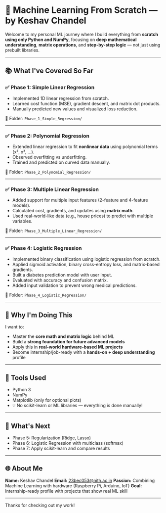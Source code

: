# 🤖 Machine Learning From Scratch — by Keshav Chandel

Welcome to my personal ML journey where I build everything from **scratch using only Python and NumPy**, focusing on **deep mathematical understanding**, **matrix operations**, and **step-by-step logic** — not just using prebuilt libraries.

---

## 📚 What I've Covered So Far

### ✅ Phase 1: Simple Linear Regression

* Implemented 1D linear regression from scratch.
* Learned cost function (MSE), gradient descent, and matrix dot products.
* Manually predicted new values and visualized loss reduction.

📁 Folder: `Phase_1_Simple_Regression/`

---

### ✅ Phase 2: Polynomial Regression

* Extended linear regression to fit **nonlinear data** using polynomial terms (x², x³, ...).
* Observed overfitting vs underfitting.
* Trained and predicted on curved data manually.

📁 Folder: `Phase_2_Polynomial_Regression/`

---

### ✅ Phase 3: Multiple Linear Regression

* Added support for multiple input features (2-feature and 4-feature models).
* Calculated cost, gradients, and updates using **matrix math**.
* Used real-world-like data (e.g., house prices) to predict with multiple variables.

📁 Folder: `Phase_3_Multiple_Linear_Regression/`

---

### ✅ Phase 4: Logistic Regression

* Implemented binary classification using logistic regression from scratch.
* Applied sigmoid activation, binary cross-entropy loss, and matrix-based gradients.
* Built a diabetes prediction model with user input.
* Evaluated with accuracy and confusion matrix.
* Added input validation to prevent wrong medical predictions.

📁 Folder: `Phase_4_Logistic_Regression/`

---

## 🧠 Why I'm Doing This

I want to:

* Master the **core math and matrix logic** behind ML
* Build a **strong foundation for future advanced models**
* Apply this in **real-world hardware-based ML projects**
* Become internship/job-ready with a **hands-on + deep understanding** profile

---

## 🧰 Tools Used

* Python 3
* NumPy
* Matplotlib (only for optional plots)
* 💡 No scikit-learn or ML libraries — everything is done manually!

---

## 🚀 What's Next

* Phase 5: Regularization (Ridge, Lasso)
* Phase 6: Logistic Regression with multiclass (softmax)
* Phase 7: Apply scikit-learn and compare results

---

## 🌐 About Me

**Name:** Keshav Chandel
**Email:** [23bec053@nith.ac.in](mailto:23bec053@nith.ac.in)
**Passion:** Combining Machine Learning with hardware (Raspberry Pi, Arduino, IoT)
**Goal:** Internship-ready profile with projects that show real ML skill

---

Thanks for checking out my work!
